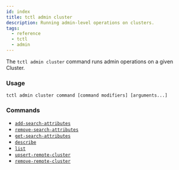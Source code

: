```yaml
---
id: index
title: tctl admin cluster
description: Running admin-level operations on clusters.
tags:
  - reference
  - tctl
  - admin
---
```


The `tctl admin cluster` command runs admin operations on a given Cluster.

### Usage

`tctl admin cluster command [command modifiers] [arguments...]`

### Commands

- [`add-search-attributes`](/docs/tctl/admin/cluster/add-search-attributes)
- [`remove-search-attributes`](/docs/tctl/admin/cluster/remove-search-attributes)
- [`get-search-attributes`](/docs/tctl/admin/cluster/get-search-attributes)
- [`describe`](/docs/tctl/admin/cluster/describe)
- [`list`](/docs/tctl/admin/cluster/list)
- [`upsert-remote-cluster`](/docs/tctl/admin/cluster/upsert-remote-cluster)
- [`remove-remote-cluster`](/docs/tctl/admin/cluster/upsert-remote-cluster)
